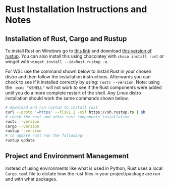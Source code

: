# Rust Installation Instructions and Notes

## Installation of Rust, Cargo and Rustup

To install Rust on Windows go to [this link](https://www.rust-lang.org/tools/install) and download [this version of rustup](https://static.rust-lang.org/rustup/dist/x86_64-pc-windows-msvc/rustup-init.exe). You can also install this using chocolatey with `choco install rust` or winget with `winget install --id=Rust.rustup -e`.

For WSL use the command shown below to install Rust in your chosen distro and then follow the installation instructions. Afterwards you can check to see if it installed correctly by using: `rustc --version`. Note: using the ` exec "$SHELL"` will not work to see if the Rust components were added until you do a more complete restart of the shell. Any Linux distro installation should work the same commands shown below.

```sh
# download and run rustup to install rust
curl --proto '=https' --tlsv1.2 -sSf https://sh.rustup.rs | sh
# check the rust and other rust components installation
rustc --version
cargo --version
rustup --version
# to update rust run the following:
rustup update
```

## Project and Environment Management

Instead of using environments like what is used in Python, Rust uses a local `Cargo.toml` file to dictate how the rust files in your project/package are run and with what packages.
